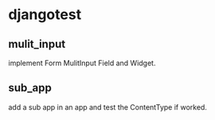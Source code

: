 djangotest
==========

mulit_input
-----------
implement Form MulitInput Field and Widget.


sub_app 
-------
add a sub app in an app and test the ContentType if worked.

